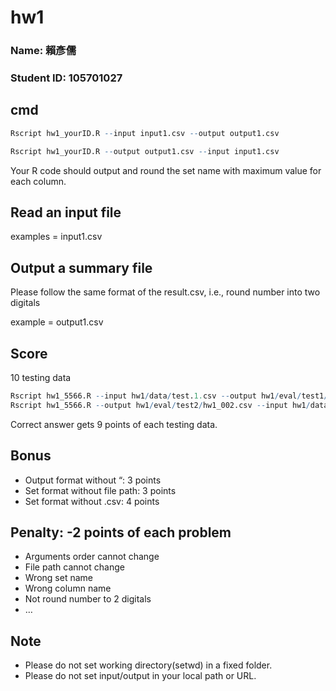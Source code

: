 # hw1

### Name: 賴彥儒
### Student ID: 105701027

## cmd

```R
Rscript hw1_yourID.R --input input1.csv --output output1.csv

Rscript hw1_yourID.R --output output1.csv --input input1.csv
```

Your R code should output and round the set name with maximum value for each column.

## Read an input file

examples = input1.csv

## Output a summary file

Please follow the same format of the result.csv, i.e., round number into two digitals

example =  output1.csv

## Score

10 testing data

```R
Rscript hw1_5566.R --input hw1/data/test.1.csv --output hw1/eval/test1/hw1_001.csv
Rscript hw1_5566.R --output hw1/eval/test2/hw1_002.csv --input hw1/data/test.2.csv
```
Correct answer gets 9 points of each testing data.
## Bonus

- Output format without “: 3 points
- Set format without file path: 3 points
- Set format without .csv: 4 points

## Penalty: -2 points of each problem

- Arguments order cannot change
- File path cannot change
- Wrong set name
- Wrong column name
- Not round number to 2 digitals
- …

## Note

- Please do not set working directory(setwd) in a fixed folder.
- Please do not set input/output in your local path or URL.
